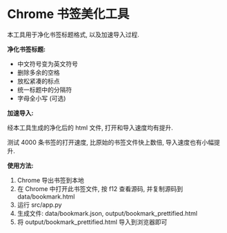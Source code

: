 # Chrome 书签美化工具

本工具用于净化书签标题格式, 以及加速导入过程.

**净化书签标题:**

- 中文符号变为英文符号
- 删除多余的空格
- 放松紧凑的标点
- 统一标题中的分隔符
- 字母全小写 (可选)

**加速导入:**

经本工具生成的净化后的 html 文件, 打开和导入速度均有提升.

测试 4000 条书签的打开速度, 比原始的书签文件快上数倍, 导入速度也有小幅提升.

**使用方法:**

1. Chrome 导出书签到本地
2. 在 Chrome 中打开此书签文件, 按 f12 查看源码, 并复制源码到 data/bookmark.html
3. 运行 src/app.py
4. 生成文件: data/bookmark.json, output/bookmark_prettified.html
5. 将 output/bookmark_prettified.html 导入到浏览器即可
